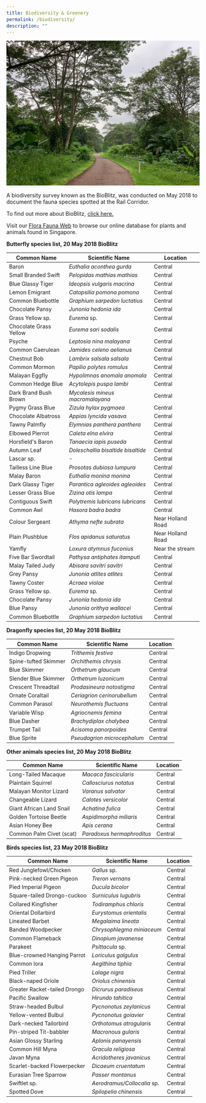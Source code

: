 ```yaml
---
title: Biodiversity & Greenery
permalink: /biodiversity/
description: ""
---
```

![rail corridor greenery](/images/RC%20Central/Central_path4_IMG-20210521-WA0011.jpg)

A biodiversity survey known as the BioBlitz, was conducted on May 2018 to document the fauna species spotted at the Rail Corridor. 

To find out more about BioBlitz, [click here.](https://www.nparks.gov.sg/biodiversity/community-in-nature-initiative/bioblitz)

Visit our [Flora Fauna Web](https://www.nparks.gov.sg/florafaunaweb) to browse our online database for plants and animals found in Singapore.

**Butterfly species list, 20 May 2018 BioBlitz**

| Common Name | Scientific Name | Location |
| -------- | -------- | -------- |
| Baron | *Euthalia aconthea gurda* | Central |
| Small Branded Swift | *Pelopidas mathias mathias* | Central |
| Blue Glassy Tiger | *Ideopsis vulgaris macrina* | Central |
| Lemon Emigrant | *Catopsilia pomona pomona* | Central |
| Common Bluebottle | *Graphium sarpedon luctatius* | Central |
| Chocolate Pansy | *Junonia hedonia ida* | Central |
| Grass Yellow sp. | *Eurema* sp.  | Central |
| Chocolate Grass Yellow | *Eurema sari sodalis* | Central |
| Psyche | *Leptosia nina malayana* | Central |
| Common Caerulean | *Jamides celeno aelianus* | Central |
| Chestnut Bob | *Lambrix salsala salsala* | Central |
| Common Mormon | *Papilio polytes romulus* | Central |
| Malayan Eggfly | *Hypolimnas anomala anomala* | Central |
| Common Hedge Blue | *Acytolepis puspa lambi* | Central |
| Dark Brand Bush Brown | *Mycalesis mineus macromalayana* | Central |
| Pygmy Grass Blue | *Zizula hylax pygmaea* | Central |
| Chocolate Albatross | *Appias lyncida vasava* | Central |
| Tawny Palmfly | *Elymnias panthera panthera* | Central |
| Elbowed Pierrot | *Caleta elna elvira* | Central |
| Horsfield's Baron | *Tanaecia iapis puseda* | Central |
| Autumn Leaf | *Doleschallia bisaltide bisaltide* | Central |
| Lascar sp. | - | Central |
| Tailless Line Blue | *Prosotas dubiosa lumpura* | Central |
| Malay Baron | *Euthalia monina monina* | Central |
| Dark Glassy Tiger | *Parantica agleoides agleoides* | Central |
| Lesser Grass Blue | *Zizina otis lampa* | Central |
| Contiguous Swift | *Polytremis lubricans lubricans* | Central |
| Common Awl | *Hasora badra badra* | Central |
| Colour Sergeant | *Athyma nefte subrata* | Near Holland Road |
| Plain Plushblue | *Flos apidanus saturatus* | Near Holland Road |
| Yamfly | *Loxura atymnus fuconius* | Near the stream |
| Five Bar Swordtail | *Pathysa antiphates itamputi* | Central |
| Malay Tailed Judy | *Abisara savitri savitri* | Central |
| Grey Pansy | *Junonia atlites atlites* | Central |
| Tawny Coster | *Acraea violae* | Central |
| Grass Yellow sp. | *Eurema* sp.  | Central |
| Chocolate Pansy | *Junonia hedonia ida* | Central |
| Blue Pansy | *Junonia orithya wallacei* | Central |
| Common Bluebottle | *Graphium sarpedon luctatius* | Central |


**Dragonfly species list, 20 May 2018 BioBlitz**

| Common Name | Scientific Name | Location |
| -------- | -------- | -------- |
| Indigo Dropwing | *Trithemis festiva* | Central |
| Spine-tufted Skimmer | *Orchithemis chrysis* | Central |
| Blue Skimmer | *Orthetrum glaucum* | Central |
| Slender Blue Skimmer | *Orthetrum luzonicum* | Central |
| Crescent Threadtail | *Prodasineura notostigma* | Central |
| Ornate Coraltail | *Ceriagrion cerinorubellum* | Central |
| Common Parasol | *Neurothemis fluctuans* | Central |
| Variable Wisp | *Agriocnemis femina* | Central |
| Blue Dasher | *Brachydiplax chalybea* | Central |
| Trumpet Tail | *Acisoma panorpoides* | Central |
| Blue Sprite | *Pseudagrion microcephalum* | Central |


**Other animals species list, 20 May 2018 BioBlitz**

| Common Name | Scientific Name | Location |
| -------- | -------- | -------- |
| Long-Tailed Macaque | *Macaca fascicularis* | Central |
| Plaintain Squirrel | *Callosciurus notatus* | Central |
| Malayan Monitor Lizard | *Varanus salvator* | Central |
| Changeable Lizard | *Calotes versicolor* | Central |
| Giant African Land Snail | *Achatina fulica* | Central |
| Golden Tortoise Beetle | *Aspidimorpha miliaris* | Central |
| Asian Honey Bee | *Apis cerana* | Central |
| Common Palm Civet (scat) | *Paradoxus hermaphroditus* | Central |



**Birds species list, 23 May 2018 BioBlitz**

| Common Name | Scientific Name | Location |
| -------- | -------- | -------- |
| Red Junglefowl/Chicken | *Gallus* sp. | Central |
| Pink-necked Green Pigeon | *Treron vernans* | Central |
| Pied Imperial Pigeon | *Ducula bicolor* | Central |
| Square-tailed Drongo-cuckoo | *Surniculus lugubris* | Central |
| Collared Kingfisher | *Todiramphus chloris* | Central |
| Oriental Dollarbird | *Eurystomus orientalis* | Central |
| Lineated Barbet | *Megalaima lineata* | Central |
| Banded Woodpecker | *Chrysophlegma miniaceum* | Central |
| Common Flameback | *Dinopium javanense* | Central |
| Parakeet | *Psittacula* sp. | Central |
| Blue-crowned Hanging Parrot | *Loriculus galgulus* | Central |
| Common Iora | *Aegithina tiphia* | Central |
| Pied Triller | *Lalage nigra* | Central |
| Black-naped Oriole | *Oriolus chinensis* | Central |
| Greater Racket-tailed Drongo | *Dicrurus paradiseus* | Central |
| Pacific Swallow | *Hirundo tahitica* | Central |
| Straw-headed Bulbul | *Pycnonotus zeylanicus* | Central |
| Yellow-vented Bulbul | *Pycnonotus goiavier* | Central |
| Dark-necked Tailorbird | *Orthotomus atrogularis* | Central |
| Pin-striped Tit-babbler | *Macronous gularis* | Central |
| Asian Glossy Starling | *Aplonis panayensis* | Central |
| Common Hill Myna | *Gracula religiosa* | Central |
| Javan Myna | *Acridotheres javanicus* | Central |
| Scarlet-backed Flowerpecker | *Dicaeum cruentatum* | Central |
| Eurasian Tree Sparrow | *Passer montanus* | Central |
| Swiftlet sp. | *Aerodramus/Collocalia* sp. | Central |
| Spotted Dove | *Spilopelia chinensis* | Central |